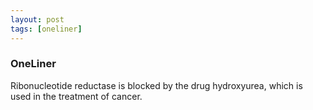 ```yaml
---
layout: post
tags: [oneliner]
---
```



### OneLiner

Ribonucleotide reductase is blocked by the drug hydroxyurea, which is used in the treatment of cancer.
